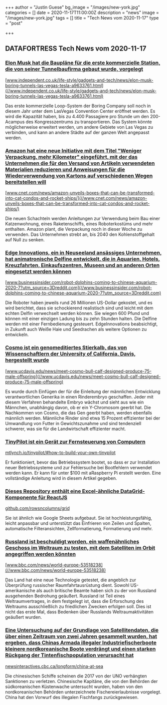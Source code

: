 +++
author = "Justin Guese"
bg_image = "/images/new-york.jpg"
categories = []
date = 2020-11-17T11:00:00Z
description = "news"
image = "/images/new-york.jpg"
tags = []
title = "Tech News vom 2020-11-17"
type = "post"

+++

        
## DATAFORTRESS Tech News vom 2020-11-17

### [Elon Musk hat die Baupläne für die erste kommerzielle Station, die von seiner Tunnelbaufirma gebaut wurde, vorgelegt](//www.independent.co.uk/life-style/gadgets-and-tech/news/elon-musk-boring-tunnels-las-vegas-tesla-a9633761.html)


[www.independent.co.uk/life-style/gadgets-and-tech/news/elon-musk-boring-tunnels-las-vegas-tesla-a9633761.html](//www.independent.co.uk/life-style/gadgets-and-tech/news/elon-musk-boring-tunnels-las-vegas-tesla-a9633761.html)


Das erste kommerzielle Loop-System der Boring Company soll noch in diesem Jahr unter dem LasVegas Convention Center eröffnet werden. Es wird die Kapazität haben, bis zu 4.400 Passagiere pro Stunde um den 200-Acampus des Kongresszentrums zu transportieren. Das System könnte möglicherweise erweitert werden, um andere Gebiete von Las Vegas zu verbinden, und kann an andere Städte auf der ganzen Welt angepasst werden.


### [Amazon hat eine neue Initiative mit dem Titel "Weniger Verpackung, mehr Kilometer" eingeführt, mit der das Unternehmen die für den Versand von Artikeln verwendeten Materialien reduzieren und Anweisungen für die Wiederverwendung von Kartons auf verschiedenen Wegen bereitstellen will](//www.cnet.com/news/amazon-unveils-boxes-that-can-be-transformed-into-cat-condos-and-rocket-ships/)


[www.cnet.com/news/amazon-unveils-boxes-that-can-be-transformed-into-cat-condos-and-rocket-ships/](//www.cnet.com/news/amazon-unveils-boxes-that-can-be-transformed-into-cat-condos-and-rocket-ships/)


Die neuen Schachteln werden Anleitungen zur Verwendung beim Bau einer Katzenwohnung, eines Raketenschiffs, eines Roboterkostüms und mehr enthalten. Amazon plant, die Verpackung noch in dieser Woche zu verwenden. Das Unternehmen strebt an, bis 2040 den Kohlenstoffgehalt auf Null zu senken.


### [Edge Innovations, ein in Neuseeland ansässiges Unternehmen, hat animatronische Delfine entwickelt, die in Aquarien, Hotels, Kreuzfahrten, Einkaufszentren, Museen und an anderen Orten eingesetzt werden können](//www.businessinsider.com/robot-dolphins-coming-to-chinese-aquarium-2020-7?utm_source=3Dreddit.com)


[www.businessinsider.com/robot-dolphins-coming-to-chinese-aquarium-2020-7?utm_source=3Dreddit.com](//www.businessinsider.com/robot-dolphins-coming-to-chinese-aquarium-2020-7?utm_source=3Dreddit.com)


Die Roboter haben jeweils rund 26 Millionen US-Dollar gekostet, und es wird berichtet, dass sie schockierend realistisch sind und leicht mit dem echten Delfin verwechselt werden können. Sie wiegen 600 Pfund und können mit einer einzigen Ladung bis zu zehn Stunden halten. Die Delfine werden mit einer Fernbedienung gesteuert. EdgeInnovations beabsichtigt, in Zukunft auch Weiße Haie und Seedrachen als weitere Optionen zu entwickeln.


### [Cosmo ist ein genomeditiertes Stierkalb, das von Wissenschaftlern der University of California, Davis, hergestellt wurde](//www.ucdavis.edu/news/meet-cosmo-bull-calf-designed-produce-75-male-offspring)


[www.ucdavis.edu/news/meet-cosmo-bull-calf-designed-produce-75-male-offspring](//www.ucdavis.edu/news/meet-cosmo-bull-calf-designed-produce-75-male-offspring)


Es wurde durch Einfügen der für die Einleitung der männlichen Entwicklung verantwortlichen Generika in einen Rinderembryo geschaffen. Jeder mit diesem Verfahren behandelte Embryo wächst und sieht aus wie ein Männchen, unabhängig davon, ob er ein Y-Chromosom geerbt hat. Die Nachkommen von Cosmo, die das Gen geerbt haben, werden ebenfalls männlich werden. Männliche Rinder sind etwa 15 Prozent effizienter bei der Umwandlung von Futter in Gewichtszunahme und sind tendenziell schwerer, was sie für die Landwirtschaft effizienter macht.


### [TinyPilot ist ein Gerät zur Fernsteuerung von Computern](//mtlynch.io/tinypilot/#how-to-build-your-own-tinypilot)


[mtlynch.io/tinypilot/#how-to-build-your-own-tinypilot](//mtlynch.io/tinypilot/#how-to-build-your-own-tinypilot)


Er funktioniert, bevor das Betriebssystem bootet, so dass er zur Installation neuer Betriebssysteme und zur Fehlersuche bei Bootfehlern verwendet werden kann. Er kann für unter $100 mit aRaspberry Pi erstellt werden. Eine vollständige Anleitung wird in diesem Artikel gegeben.


### [Dieses Repository enthält eine Excel-ähnliche DataGrid-Komponente für ReactJS](//github.com/rowsncolumns/grid)


[github.com/rowsncolumns/grid](//github.com/rowsncolumns/grid)


Sie ist ähnlich wie Google Sheets aufgebaut. Sie ist hochleistungsfähig, leicht anpassbar und unterstützt das Einfrieren von Zeilen und Spalten, automatische Filteransichten, Zellformatierung, Formatierung und mehr.


### [Russland ist beschuldigt worden, ein waffenähnliches Geschoss im Weltraum zu testen, mit dem Satelliten im Orbit angegriffen werden könnten](//www.bbc.com/news/world-europe-53518238)


[www.bbc.com/news/world-europe-53518238](//www.bbc.com/news/world-europe-53518238)


Das Land hat eine neue Technologie getestet, die angeblich zur Überprüfung russischer Raumfahrtausrüstung dient. Sowohl US-amerikanische als auch britische Beamte haben sich zu der von Russland ausgehenden Bedrohung geäußert. Russland ist Teil eines Weltraumvertrages, in dem festgelegt ist, dass die Erforschung des Weltraums ausschließlich zu friedlichen Zwecken erfolgen soll. Dies ist nicht das erste Mal, dass Bedenken über Russlands Weltraumaktivitäten geäußert wurden.


### [Eine Untersuchung auf der Grundlage von Satellitendaten, die über einen Zeitraum von zwei Jahren gesammelt wurden, hat ergeben, dass Chinas Armada illegaler Industriefischerboote kleinere nordkoreanische Boote verdrängt und einen starken Rückgang der Tintenfischpopulation verursacht hat](//newsinteractives.cbc.ca/longform/china-at-sea)


[newsinteractives.cbc.ca/longform/china-at-sea](//newsinteractives.cbc.ca/longform/china-at-sea)


Die chinesischen Schiffe scheinen die 2017 von der UNO verhängten Sanktionen zu verletzen. Chinesische Kapitäne, die von den Behörden der südkoreanischen Küstenwache untersucht wurden, haben von den nordkoreanischen Behörden unterzeichnete Fischereierlaubnisse vorgelegt. China hat den Vorwurf des illegalen Fischfangs zurückgewiesen.